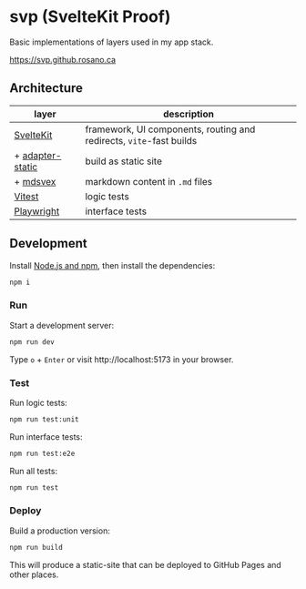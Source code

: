 # svp (SvelteKit Proof)

Basic implementations of layers used in my app stack.

https://svp.github.rosano.ca

## Architecture

| layer | description |
| - | - |
| [SvelteKit](https://svelte.dev/docs/kit) | framework, UI components, routing and redirects, `vite`-fast builds |
| + [adapter-static](https://svelte.dev/docs/kit/adapter-static) | build as static site |
| + [mdsvex](https://mdsvex.pngwn.io/docs) | markdown content in `.md` files |
| [Vitest](https://vitest.dev) | logic tests |
| [Playwright](https://playwright.dev) | interface tests |

## Development

Install [Node.js and npm](https://nodejs.org/en/download/), then install the dependencies:

```sh
npm i
```

### Run

Start a development server:

```sh
npm run dev
```

Type `o` + `Enter` or visit http://localhost:5173 in your browser.

### Test

Run logic tests:

```sh
npm run test:unit
```

Run interface tests:

```sh
npm run test:e2e
```

Run all tests:

```sh
npm run test
```

### Deploy

Build a production version:

```sh
npm run build
```

This will produce a static-site that can be deployed to GitHub Pages and other places.
